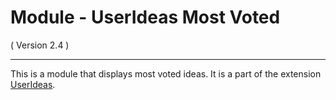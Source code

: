 Module - UserIdeas Most Voted
==========================
( Version 2.4 )
- - -

This is a module that displays most voted ideas. It is a part of the extension [UserIdeas](http://itprism.com/free-joomla-extensions/ecommerce-gamification/feedbacks-ideas-suggestions).